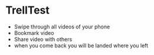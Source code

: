 # TrellTest

- Swipe through all videos of your phone 
- Bookmark video
- Share video with others
- when you come back you will be landed where you left
